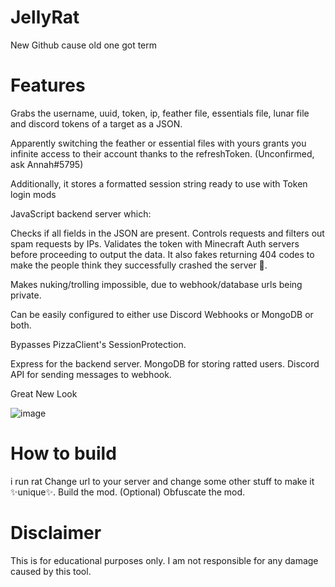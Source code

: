 # JellyRat
New Github cause old one got term

# Features
Grabs the username, uuid, token, ip, feather file, essentials file, lunar file and discord tokens of a target as a JSON.

Apparently switching the feather or essential files with yours grants you infinite access to their account thanks to the refreshToken. (Unconfirmed, ask Annah#5795)

Additionally, it stores a formatted session string ready to use with Token login mods 

JavaScript backend server which:

Checks if all fields in the JSON are present.
Controls requests and filters out spam requests by IPs.
Validates the token with Minecraft Auth servers before proceeding to output the data.
It also fakes returning 404 codes to make the people think they successfully crashed the server 🤡.

Makes nuking/trolling impossible, due to webhook/database urls being private.

Can be easily configured to either use Discord Webhooks or MongoDB or both.

Bypasses PizzaClient's SessionProtection.

Express for the backend server.
MongoDB for storing ratted users.
Discord API for sending messages to webhook.


Great New Look

![image](https://user-images.githubusercontent.com/122023153/210775649-f0b78925-ba3f-4c50-b709-8c1cc49a0657.png)


# How to build 

i run rat
Change url to your server and change some other stuff to make it ✨unique✨.
Build the mod.
(Optional) Obfuscate the mod.

# Disclaimer
This is for educational purposes only. I am not responsible for any damage caused by this tool.
